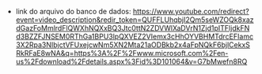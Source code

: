  - link do arquivo do banco de dados: https://www.youtube.com/redirect?event=video_description&redir_token=QUFFLUhqbjI2Qm5seWZOQk8xazdGazFoMmlrdFlQWXhNQXxBQ3Jtc0ttN2ZDVWlXaDVrN1Zjd1pITFljdkFNd3BZZFJNSEM0RThGa1BPU3lpQXVEZ2VIemx3cHhOYVBHMTdrcEFIamc3X2Rpa3NIbjctVFUxejcwNm5XN2Mta21aODBkb2x4aFpNQkF6bjlCekxSRkRFaE8wNA&q=https%3A%2F%2Fwww.microsoft.com%2Fen-us%2Fdownload%2Fdetails.aspx%3Fid%3D101064&v=G7bMwefn8RQ
